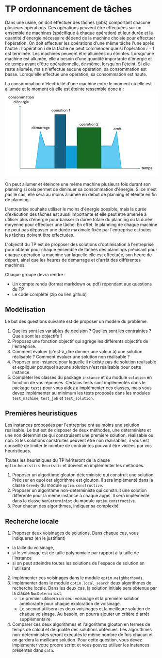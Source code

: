# TP ordonnancement de tâches

Dans une usine, on doit effectuer des tâches (jobs) comportant chacune plusieurs opérations.
Ces opérations peuvent être effectuées sur un ensemble de machines (spécifique à chaque opération) et leur durée et la quantité d'énergie nécessaire dépend de la machine choisie pour effectuer l'opération.
On doit effectuer les opérations d'une même tâche l'une après l'autre : l'opération $i$ de la tâche ne peut commencer que si l'opération $i-1$ est terminée.
Les machines peuvent être allumées ou éteintes.
Lorsqu'une machine est allumée, elle a besoin d'une quantité importante d'énergie et de temps avant d'être opérationnelle, de même, lorsqu'on l'éteint.
Si elle reste allumée, mais n'effectue aucune opération, sa consommation est basse.
Lorsqu'elle effectue une opération, sa consommation est haute.

La consommation d'électricité d'une machine entre le moment où elle est allumée et le moment où elle est éteinte ressemble donc à :
![](./img/consommation_energie.png)

On peut allumer et éteindre une même machine plusieurs fois durant son planning si cela permet de diminuer sa consommation d'énergie.
Si ce n'est pas le cas, elle sera au moins allumée en début de planning et éteinte en fin de planning.

L'entreprise souhaite utiliser le moins d'énergie possible, mais la durée d'exécution des tâches est aussi importante et elle peut être amenée à utiliser plus d'énergie pour baisser la durée totale du planning ou la durée moyenne pour effectuer une tâche.
En effet, le planning de chaque machine ne peut pas dépasser une durée maximale fixée par l'entreprise et toutes les tâches doivent être effectuées.

L'objectif du TP est de proposer des solutions d'optimisation à l'entreprise pour obtenir pour chaque ensemble de tâches des plannings précisant pour chaque opération la machine sur laquelle elle est effectuée, son heure de départ, ainsi que les heures de démarrage et d'arrêt des différentes machines.

Chaque groupe devra rendre :
- Un compte rendu (format markdown ou pdf) répondant aux questions du TP
- Le code complété (zip ou lien github)


## Modélisation

Le but des questions suivante est de proposer un modèle du problème. 
1)	Quelles sont les variables de décision ? Quelles sont les contraintes ? Quels sont les objectifs ?
2)  Proposez une fonction objectif qui agrège les différents objectifs de l'entreprise.
3)	Comment évaluer (c'est-à_dire donner une valeur à) une solution réalisable ? Comment évaluer une solution non réalisable ?
4)	Proposer une instance pour laquelle il n’existe pas de solution réalisable et expliquer pourquoi aucune solution n'est réalisable pour cette instance.
5) Compléter les classes du package ```instance``` et du module ```solution``` en fonction de vos réponses.
Certains tests sont implémentés dans le package ```tests``` pour vous aidez à implémenter ces classes, mais vous devez implémenter au minimum les tests proposés dans les modules ```test_machine```, ```test_job``` et ```test_solution```.


## Premières heuristiques

Les instances proposées par l'entreprise ont au moins une solution réalisable.
Le but est de disposer de deux méthodes, une déterministe et une non déterministe qui construisent une première solution, réalisable ou non. Si les solutions construites peuvent être non réalisables, il vous est conseillé de limiter le nombre de contraintes pouvant être violées par vos heuristiques.

Toutes les heuristiques du TP hériteront de la classe ```optim.heuristics.Heuristic``` et doivent en implémenter les méthodes.

1) Proposer un algorithme glouton déterministe qui construit une solution. Préciser en quoi cet algorithme est glouton.
Il sera implémenté dans la classe ```Greedy``` du module ```optim.constructive```.
2) Proposer un algorithme non-déterministe qui construit une solution différente pour la même instance à chaque appel.
Il sera implémenté dans la classe ```NonDeterminist``` du module ```optim.constructive```.
3) Pour chacun des algorithmes, indiquer sa complexité.

## Recherche locale

1) Proposer deux voisinages de solutions. Dans chaque cas, vous indiquerez (en le justifiant)
- la taille du voisinage, 
- si le voisinage est de taille polynomiale par rapport à la taille de l'instance
- si on peut atteindre toutes les solutions de l'espace de solution en l'utilisant
2) Implémenter ces voisinages dans le module ```optim.neighborhoods```.
3) Implémenter dans le module ```optim.local_search``` deux algorithmes de recherche locale.
   Dans les deux cas, la solution initiale sera obtenue par la classe ```NonDeterminist```.
   - Le premier utilisera un seul voisinage et la première solution améliorante pour chaque exploration de voisinage.
   - Le second utilisera les deux voisinages et la meilleure solution de chaque voisinage. Au besoin, on pourra ajouter un critère d'arrêt supplémentaire.
4) Comparer ces deux algorithmes et l'algorithme glouton en termes de temps de calcul et de qualité des solutions obtenues.
   Les algorithmes non-déterministes seront exécutés le même nombre de fois chacun et on gardera la meilleure solution.
   Pour cette question, vous devez implémenter votre propre script et vous pouvez utiliser les instances présentes dans ```data```.
